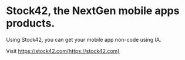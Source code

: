 # Stock42, the NextGen mobile apps products.

Using Stock42, you can get your mobile app non-code using IA.

Visit https://stock42.com(https://stock42.com)
